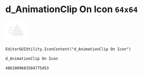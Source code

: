 # d_AnimationClip On Icon `64x64`
<img src="/img/d_AnimationClip%20On%20Icon.png" width=64 height=64>

``` CSharp
EditorGUIUtility.IconContent("d_AnimationClip On Icon")
```
```
d_AnimationClip On Icon
```
```
4861009683584775453
```
